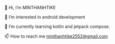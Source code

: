 👋 Hi, I’m MINTHANHTIKE</h1>

<p>👀 I’m interested in android development</p>

<p>🌱 I’m currently learning kotlin and jetpack compose.</p> 

📫 How to reach me minthanhtike2552@gmail.com





<!---
MINTHANHTIKE25/MINTHANHTIKE25 is a ✨ special ✨ repository because its `README.md` (this file) appears on your GitHub profile.
You can click the Preview link to take a look at your changes.
--->
